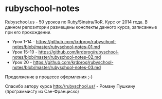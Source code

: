 # rubyschool-notes
Rubyschool.us - 50 уроков по Ruby/Sinatra/RoR. Курс от 2014 года. В данном репозитории размещены конспекты данного курса, записанные при его прохождении.

- Урок 1-14 - https://github.com/krdprog/rubyschool-notes/blob/master/rubyschool-notes-01.md
- Урок 15-19 - https://github.com/krdprog/rubyschool-notes/blob/master/rubyschool-notes-02.md
- Урок 20 - https://github.com/krdprog/rubyschool-notes/blob/master/rubyschool-notes-03.md

Продолжение в процессе оформления ;-)

Спасибо автору курса http://rubyschool.us/ - Роману Пушкину (программисту из Сан-Франциско)
